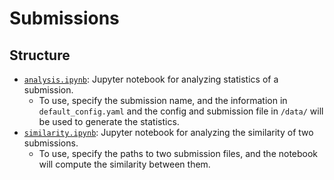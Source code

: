 # Submissions

## Structure

- [`analysis.ipynb`](./analysis.ipynb): Jupyter notebook for analyzing statistics of a submission.
  - To use, specify the submission name, and the information in `default_config.yaml` and the config and submission file in `/data/` will be used to generate the statistics.
- [`similarity.ipynb`](./similarity.ipynb): Jupyter notebook for analyzing the similarity of two submissions.
  - To use, specify the paths to two submission files, and the notebook will compute the similarity between them.
